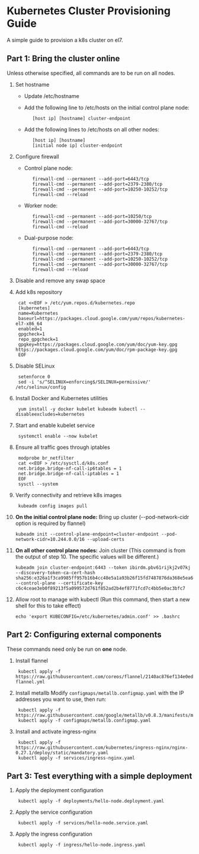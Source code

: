 # Kubernetes Cluster Provisioning Guide
A simple guide to provision a k8s cluster on el7.

## Part 1: Bring the cluster online
Unless otherwise specified, all commands are to be run on all nodes.

1. Set hostname
   - Update /etc/hostname
   - Add the following line to /etc/hosts on the initial control plane node:

            [host ip] [hostname] cluster-endpoint

   - Add the following lines to /etc/hosts on all other nodes:

            [host ip] [hostname] 
            [initial node ip] cluster-endpoint

2. Configure firewall
   - Control plane node:

            firewall-cmd --permanent --add-port=6443/tcp
            firewall-cmd --permanent --add-port=2379-2380/tcp
            firewall-cmd --permanent --add-port=10250-10252/tcp
            firewall-cmd --reload

   - Worker node:

            firewall-cmd --permanent --add-port=10250/tcp
            firewall-cmd --permanent --add-port=30000-32767/tcp
            firewall-cmd --reload
   - Dual-purpose node:

            firewall-cmd --permanent --add-port=6443/tcp
            firewall-cmd --permanent --add-port=2379-2380/tcp
            firewall-cmd --permanent --add-port=10250-10252/tcp
            firewall-cmd --permanent --add-port=30000-32767/tcp
            firewall-cmd --reload

3. Disable and remove any swap space
4. Add k8s repository

        cat <<EOF > /etc/yum.repos.d/kubernetes.repo
        [kubernetes]
        name=Kubernetes
        baseurl=https://packages.cloud.google.com/yum/repos/kubernetes-el7-x86_64
        enabled=1
        gpgcheck=1
        repo_gpgcheck=1
        gpgkey=https://packages.cloud.google.com/yum/doc/yum-key.gpg https://packages.cloud.google.com/yum/doc/rpm-package-key.gpg
        EOF

5. Disable SELinux

        setenforce 0
        sed -i 's/^SELINUX=enforcing$/SELINUX=permissive/' /etc/selinux/config

6. Install Docker and Kubernetes utilities

        yum install -y docker kubelet kubeadm kubectl --disableexcludes=kubernetes

7. Start and enable kubelet service

        systemctl enable --now kubelet

8. Ensure all traffic goes through iptables

        modprobe br_netfilter
        cat <<EOF > /etc/sysctl.d/k8s.conf
        net.bridge.bridge-nf-call-ip6tables = 1
        net.bridge.bridge-nf-call-iptables = 1
        EOF
        sysctl --system

9. Verify connectivity and retrieve k8s images

        kubeadm config images pull

10. **On the initial control plane node:** Bring up cluster (--pod-network-cidr option is required by flannel)

        kubeadm init --control-plane-endpoint=cluster-endpoint --pod-network-cidr=10.244.0.0/16 --upload-certs

11. **On all other control plane nodes:** Join cluster (This command is from the output of step 10. The specific values will be different.)

        kubeadm join cluster-endpoint:6443 --token ibirdm.pbv61rijkj2v07kj --discovery-token-ca-cert-hash sha256:e326a1f3ca9985ff957b16b4cc48e5a1a93b26f15fd7487876da368e5ea669ca --control-plane --certificate-key c6c4ceae3eb0f89213f5a099572d761f852ad2b4ef8771fcd7c4bb5e0ac3bfc7

12. Allow root to manage with kubectl (Run this command, then start a new shell for this to take effect)

        echo 'export KUBECONFIG=/etc/kubernetes/admin.conf' >> .bashrc


## Part 2: Configuring external components
These commands need only be run on **one** node.

1. Install flannel

        kubectl apply -f https://raw.githubusercontent.com/coreos/flannel/2140ac876ef134e0ed5af15c65e414cf26827915/Documentation/kube-flannel.yml

2. Install metallb
   Modify `configmaps/metallb.configmap.yaml` with the IP addresses you want to use, then run:

        kubectl apply -f https://raw.githubusercontent.com/google/metallb/v0.8.3/manifests/metallb.yaml
        kubectl apply -f configmaps/metallb.configmap.yaml

3. Install and activate ingress-nginx

        kubectl apply -f https://raw.githubusercontent.com/kubernetes/ingress-nginx/nginx-0.27.1/deploy/static/mandatory.yaml
        kubectl apply -f services/ingress-nginx.yaml
        
## Part 3: Test everything with a simple deployment

1. Apply the deployment configuration

        kubectl apply -f deployments/hello-node.deployment.yaml

2. Apply the service configuration

        kubectl apply -f services/hello-node.service.yaml

3. Apply the ingress configuration

        kubectl apply -f ingress/hello-node.ingress.yaml

